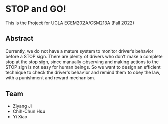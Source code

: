 # STOP and GO!
This is the Project for UCLA ECEM202A/CSM213A (Fall 2022)

## Abstract
Currently, we do not have a mature system to monitor driver’s behavior before a STOP sign. There are plenty of drivers who don’t make a complete stop at the stop sign, since manually observing and making actions to the STOP sign is not easy for human beings. So we want to design an efficient technique to check the driver's behavior and remind them to obey the law, with a punishment and reward mechanism.

## Team
* Ziyang Ji
* Chih-Chun Hsu
* Yi Xiao


